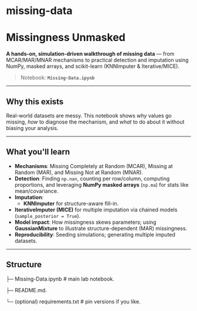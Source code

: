 # missing-data

# Missingness Unmasked

**A hands-on, simulation-driven walkthrough of missing data** — from MCAR/MAR/MNAR mechanisms to practical detection and imputation using NumPy, masked arrays, and scikit-learn (KNNImputer & Iterative/MICE).

> Notebook: **`Missing-Data.ipynb`**

---

## Why this exists
Real-world datasets are messy. This notebook shows *why* values go missing, *how* to diagnose the mechanism, and *what* to do about it without biasing your analysis.

---

## What you'll learn
- **Mechanisms**: Missing Completely at Random (MCAR), Missing at Random (MAR), and Missing Not at Random (MNAR).
- **Detection**: Finding `np.nan`, counting per row/column, computing proportions, and leveraging **NumPy masked arrays** (`np.ma`) for stats like mean/covariance.
- **Imputation**:
  - **KNNImputer** for structure-aware fill-in.
- **IterativeImputer (MICE)** for multiple imputation via chained models (`sample_posterior = True`).
- **Model impact**: How missingness skews parameters; using **GaussianMixture** to illustrate structure-dependent (MAR) missingness.
- **Reproducibility**: Seeding simulations; generating multiple imputed datasets.

---

## Structure

├─ Missing-Data.ipynb # main lab notebook.

├─ README.md.

└─ (optional) requirements.txt # pin versions if you like.
